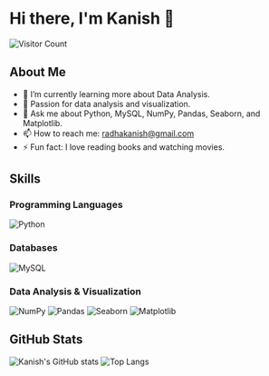 # Hi there, I'm Kanish 👋

![Visitor Count](https://komarev.com/ghpvc/?username=kanish13&color=blue)

## About Me

- 🌱 I’m currently learning more about Data Analysis.
- 💼 Passion for data analysis and visualization.
- 💬 Ask me about Python, MySQL, NumPy, Pandas, Seaborn, and Matplotlib.
- 📫 How to reach me: [radhakanish@gmail.com](mailto:radhakanish@gmail.com)
- ⚡ Fun fact: I love reading books and watching movies.

## Skills

### Programming Languages
![Python](https://img.shields.io/badge/Python-3776AB?style=for-the-badge&logo=python&logoColor=white)

### Databases
![MySQL](https://img.shields.io/badge/MySQL-4479A1?style=for-the-badge&logo=mysql&logoColor=white)

### Data Analysis & Visualization
![NumPy](https://img.shields.io/badge/NumPy-013243?style=for-the-badge&logo=numpy&logoColor=white)
![Pandas](https://img.shields.io/badge/Pandas-150458?style=for-the-badge&logo=pandas&logoColor=white)
![Seaborn](https://img.shields.io/badge/Seaborn-3776AB?style=for-the-badge&logo=seaborn&logoColor=white)
![Matplotlib](https://img.shields.io/badge/Matplotlib-3776AB?style=for-the-badge&logo=matplotlib&logoColor=white)

## GitHub Stats

![Kanish's GitHub stats](https://github-readme-stats.vercel.app/api?username=kanish13&show_icons=true&theme=radical)
![Top Langs](https://github-readme-stats.vercel.app/api/top-langs/?username=kanish13&layout=compact&theme=radical)

